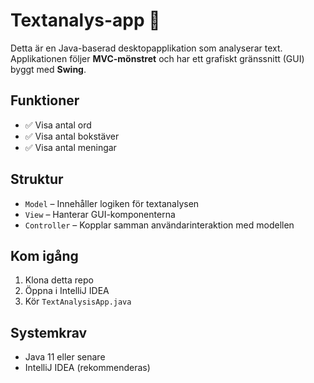 # Textanalys-app 📝

Detta är en Java-baserad desktopapplikation som analyserar text. Applikationen följer **MVC-mönstret** och har ett grafiskt gränssnitt (GUI) byggt med **Swing**.

## Funktioner
- ✅ Visa antal ord
- ✅ Visa antal bokstäver
- ✅ Visa antal meningar

## Struktur
- `Model` – Innehåller logiken för textanalysen
- `View` – Hanterar GUI-komponenterna
- `Controller` – Kopplar samman användarinteraktion med modellen

## Kom igång
1. Klona detta repo
2. Öppna i IntelliJ IDEA
3. Kör `TextAnalysisApp.java`

## Systemkrav
- Java 11 eller senare
- IntelliJ IDEA (rekommenderas)

